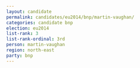 ```yaml
---
layout: candidate
permalink: candidates/eu2014/bnp/martin-vaughan/
categories: candidate bnp
election: eu2014
list-rank: 3
list-rank-ordinal: 3rd
person: martin-vaughan
region: north-east
party: bnp
---
```

